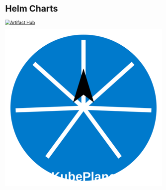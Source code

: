 # Helm Charts

[![Artifact Hub](https://img.shields.io/endpoint?url=https://artifacthub.io/badge/repository/kubeplane)](https://artifacthub.io/packages/search?repo=kubeplane)

![KubePlane Logo](assets/kubeplane.svg)
